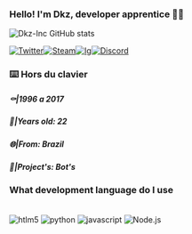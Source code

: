 
### Hello! I'm Dkz, developer apprentice 👨‍🎓

![Dkz-Inc GitHub stats](https://github-readme-stats.vercel.app/api?username=Dev-Dkz&show_icons=true&theme=dark)

[![Twitter](https://img.shields.io/badge/Twitter-1DA1F2?style=for-the-badge&logo=twitter&logoColor=white)]([https://](https://twitter.com/Dkz_Inc))[![Steam](https://img.shields.io/badge/Steam-000000?style=for-the-badge&logo=steam&logoColor=white)]([https://steamcommunity.com/id/jzn1996)[![Ig](https://img.shields.io/badge/Instagram-E4405F?style=for-the-badge&logo=instagram&logoColor=white)]([https://www.instagram.com/dkz.inc?igsh=MWZ0bDNkdnI2bWc0MA%3D%3D&utm_source=qr)[![Discord](https://img.shields.io/badge/Discord-7289DA?style=for-the-badge&logo=discord&logoColor=white)]([339108787921223693)

### ⌨️​ Hors du clavier

##### ⚰️|1996 a 2017
##### 👀|Years old: 22
##### 🌐|From: Brazil
##### 🔧|Project's: Bot's



### What development language do I use

<div style="display: inline_block"><br/>
  <img align="center" alt="htlm5" src="https://img.shields.io/badge/HTML5-E34F26?style=for-the-badge&logo=html5&logoColor=white"/>
  <img align="center" alt="python" src="https://img.shields.io/badge/Python-3776AB?style=for-the-badge&logo=python&logoColor=white"/>
  <img align="center" alt="javascript" src="https://img.shields.io/badge/JavaScript-F7DF1E?style=for-the-badge&logo=javascript&logoColor=black"/>
  <img align="center" alt="Node.js" src="https://img.shields.io/badge/Node.js-43853D?style=for-the-badge&logo=node.js&logoColor=white"/>
</div>
